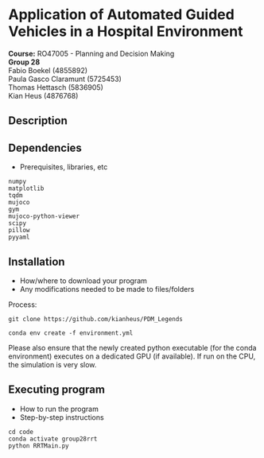 # Application of Automated Guided Vehicles in a Hospital Environment

**Course:** RO47005 - Planning and Decision Making\
**Group 28**\
Fabio Boekel (4855892)\
Paula Gasco Claramunt (5725453)\
Thomas Hettasch (5836905)\
Kian Heus (4876768)

## Description


## Dependencies

* Prerequisites, libraries, etc

```
numpy
matplotlib
tqdm
mujoco
gym
mujoco-python-viewer
scipy
pillow
pyyaml
```

## Installation

* How/where to download your program
* Any modifications needed to be made to files/folders

Process:
```
git clone https://github.com/kianheus/PDM_Legends

conda env create -f environment.yml
```
 Please also ensure that the newly created python executable (for the conda environment) executes on a dedicated GPU (if available). If run on the CPU, the simulation is very slow.

## Executing program

* How to run the program
* Step-by-step instructions
```
cd code
conda activate group28rrt
python RRTMain.py
```
